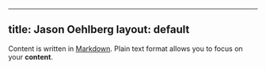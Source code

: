 
---
title: Jason Oehlberg
layout: default
---


Content is written in [Markdown](https://learnxinyminutes.com/docs/markdown/). Plain text format allows you to focus on your **content**.

<!--
You can use HTML e